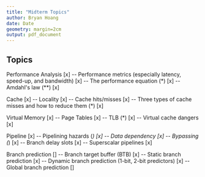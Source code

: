 ```yaml
---
title: "Midterm Topics"
author: Bryan Hoang
date: Date
geometry: margin=2cm
output: pdf_document
---
```

<!-- pandoc example.md -o example.pdf -->

## Topics

Performance Analysis [x]
-- Performance metrics (especially latency, speed-up, and bandwidth) [x]
-- The performance equation (*) [x]
-- Amdahl's law (**) [x]

Cache [x]
-- Locality [x]
-- Cache hits/misses [x]
-- Three types of cache misses and how to reduce them (*) [x]

Virtual Memory [x]
-- Page Tables [x]
-- TLB (*) [x]
-- Virtual cache dangers [x]

Pipeline [x]
-- Pipelining hazards (*) [x]
-- Data dependency [x]
-- Bypassing (*) [x]
-- Branch delay slots [x]
-- Superscalar pipelines [x]

Branch prediction []
-- Branch target buffer (BTB) [x]
-- Static branch prediction [x]
-- Dynamic branch prediction (1-bit, 2-bit predictors) [x]
-- Global branch prediction []
  